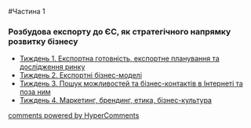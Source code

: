 <div id="hypercomments_widget" class="js-hypercomments-widget invisible"></div>

#Частина 1 
<h3>Розбудова експорту до ЄС, як стратегічного напрямку розвитку бізнесу</h3>


* [Тиждень 1. Експортна готовність, експортне планування та дослідження ринку](eksportna_hotovnist.md)
* [Тиждень 2. Експортні бізнес-моделі](eksportni_bisnes_modely.md)
* [Тиждень 3. Пошук можливостей та бізнес-контактів в Інтернеті та поза ним](poshuk_mozhlyvostey_ta_kontaktiv_v_interneti.md)
* [Тиждень 4. Маркетинг, брендинг, етика, бізнес-культура ](marketing_branding_etika_business_kulture.md)


<div class="js-hypercomments-container">
    <a href="http://hypercomments.com" class="hc-link" title="comments widget">comments powered by HyperComments</a>
</div>